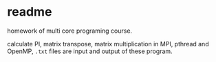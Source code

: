 # readme

homework of multi core programing course.

calculate PI,  matrix transpose, matrix multiplication in MPI, pthread and OpenMP,  `.txt`  files are input and output of these program. 